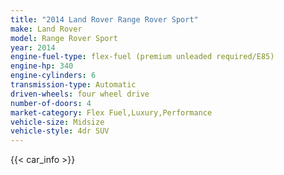 ```yaml
---
title: "2014 Land Rover Range Rover Sport"
make: Land Rover
model: Range Rover Sport
year: 2014
engine-fuel-type: flex-fuel (premium unleaded required/E85)
engine-hp: 340
engine-cylinders: 6
transmission-type: Automatic
driven-wheels: four wheel drive
number-of-doors: 4
market-category: Flex Fuel,Luxury,Performance
vehicle-size: Midsize
vehicle-style: 4dr SUV
---
```


{{< car_info >}}

